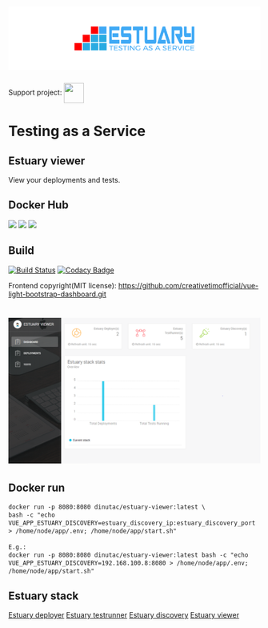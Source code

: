 <h1 align="center"><img src="./docs/images/banner_estuary.png" alt="Testing as a service with Docker"></h1>

Support project: <a href="https://paypal.me/catalindinuta?locale.x=en_US"><img src="https://pbs.twimg.com/profile_images/1145724063106519040/b1L98qh9_400x400.jpg" height="40" width="40" align="center"></a>

# Testing as a Service
## Estuary viewer
View your deployments and tests.

## Docker Hub
[![](https://images.microbadger.com/badges/image/dinutac/estuary-viewer.svg)](https://microbadger.com/images/dinutac/estuary-viewer "Get your own image badge on microbadger.com") [![](https://images.microbadger.com/badges/version/dinutac/estuary-viewer.svg)](https://microbadger.com/images/dinutac/estuary-viewer "Get your own version badge on microbadger.com") ![](https://img.shields.io/docker/pulls/dinutac/estuary-viewer.svg)

## Build
[![Build Status](https://travis-ci.org/dinuta/estuary-viewer.svg?branch=master)](https://travis-ci.org/dinuta/estuary-viewer)
[![Codacy Badge](https://api.codacy.com/project/badge/Grade/00539cc6a6104c03b5f7939bd85cd080)](https://www.codacy.com/manual/dinuta/estuary-viewer?utm_source=github.com&amp;utm_medium=referral&amp;utm_content=dinuta/estuary-viewer&amp;utm_campaign=Badge_Grade)

Frontend copyright(MIT license): https://github.com/creativetimofficial/vue-light-bootstrap-dashboard.git

<h1 align="center"><img src="./docs/images/dash_viewer.png" alt="Testing as a service with Docker"></h1>

## Docker run
    docker run -p 8080:8080 dinutac/estuary-viewer:latest \
    bash -c "echo VUE_APP_ESTUARY_DISCOVERY=estuary_discovery_ip:estuary_discovery_port > /home/node/app/.env; /home/node/app/start.sh"

    E.g.:
    docker run -p 8080:8080 dinutac/estuary-viewer:latest bash -c "echo VUE_APP_ESTUARY_DISCOVERY=192.168.100.8:8080 > /home/node/app/.env; /home/node/app/start.sh"

## Estuary stack
[Estuary deployer](https://github.com/dinuta/estuary-deployer)
[Estuary testrunner](https://github.com/dinuta/estuary-testrunner)
[Estuary discovery](https://github.com/dinuta/estuary-discovery)
[Estuary viewer](https://github.com/dinuta/estuary-viewer)
